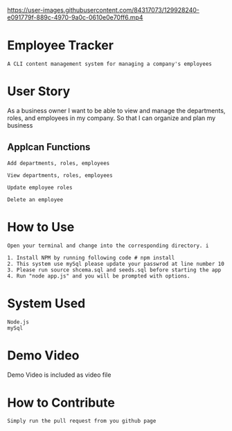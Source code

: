 

https://user-images.githubusercontent.com/84317073/129928240-e091779f-889c-4970-9a0c-0610e0e70ff6.mp4

# Employee Tracker
    A CLI content management system for managing a company's employees

# User Story
As a business owner  I want to be able to view and manage the departments, roles, and employees in my company. So that I can organize and plan my business

## Applcan Functions

    Add departments, roles, employees

    View departments, roles, employees

    Update employee roles

    Delete an employee

# How to Use
    Open your terminal and change into the corresponding directory. i
    
    1. Install NPM by running following code # npm install
    2. This system use mySql please update your passwrod at line number 10
    3. Please run source shcema.sql and seeds.sql before starting the app
    4. Run "node app.js" and you will be prompted with options.
   
    
# System Used
    Node.js
    mySql

# Demo Video
 Demo Video is included as video file 

# How to Contribute 
    Simply run the pull request from you github page

    
